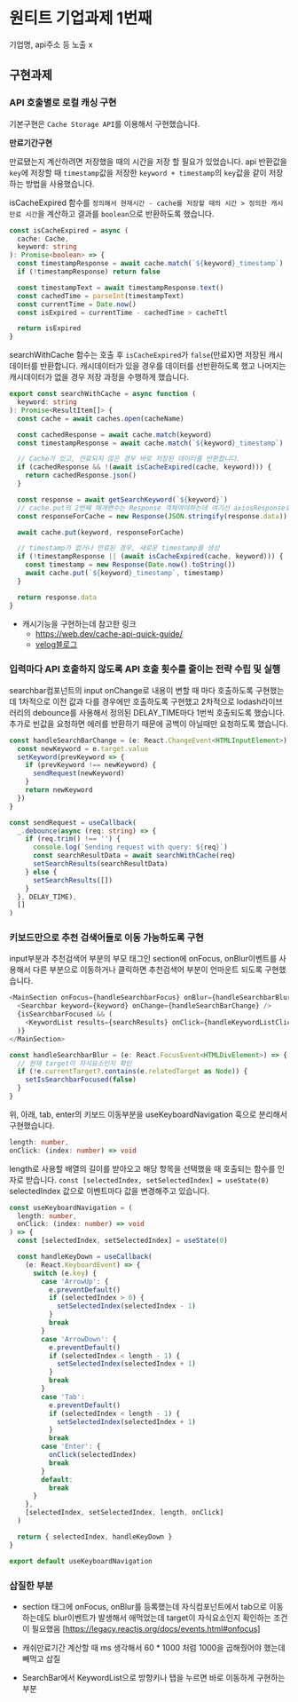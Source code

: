 # 원티트 기업과제 1번째

기업명, api주소 등 노출 x

## 구현과제

### API 호출별로 로컬 캐싱 구현

기본구현은 `Cache Storage API`를 이용해서 구현했습니다.

**만료기간구현**

만료됐는지 계산하려면 저장했을 때의 시간을 저장 할 필요가 있었습니다.
api 반환값을 `key`에 저장할 때 `timestamp`값을 저장한 `keyword + timestamp`의 `key`값을 같이 저장하는 방법을 사용했습니다.

isCacheExpired 함수를 `정의해서 현재시간 - cache를 저장할 때의 시간 > 정의한 캐시 만료 시간`을 계산하고 결과를 `boolean`으로 반환하도록 했습니다.

```typescript
const isCacheExpired = async (
  cache: Cache,
  keyword: string
): Promise<boolean> => {
  const timestampResponse = await cache.match(`${keyword}_timestamp`)
  if (!timestampResponse) return false

  const timestampText = await timestampResponse.text()
  const cachedTime = parseInt(timestampText)
  const currentTime = Date.now()
  const isExpired = currentTime - cachedTime > cacheTtl

  return isExpired
}
```

searchWithCache 함수는 호출 후 `isCacheExpired`가 `false`(만료X)면 저장된 캐시데이터를 반환합니다.
캐시데이터가 있을 경우를 데이터를 선반환하도록 했고 나머지는 캐시데이터가 없을 경우 저장 과정을 수행하게 했습니다.

```typescript
export const searchWithCache = async function (
  keyword: string
): Promise<ResultItem[]> {
  const cache = await caches.open(cacheName)

  const cachedResponse = await cache.match(keyword)
  const timestampResponse = await cache.match(`${keyword}_timestamp`)

  // Cache가 있고, 만료되지 않은 경우 바로 저장된 데이터를 반환합니다.
  if (cachedResponse && !(await isCacheExpired(cache, keyword))) {
    return cachedResponse.json()
  }

  const response = await getSearchKeyword(`${keyword}`)
  // cache.put의 2번째 매개변수는 Response 객체여야하는데 여기선 axiosResponse로 반환값을 받아오기 때문에 new Response를 사용해 바꿔주지 않으면 에러가 나게 됩니다.
  const responseForCache = new Response(JSON.stringify(response.data))

  await cache.put(keyword, responseForCache)

  // timestamp가 없거나 만료된 경우, 새로운 timestamp를 생성
  if (!timestampResponse || (await isCacheExpired(cache, keyword))) {
    const timestamp = new Response(Date.now().toString())
    await cache.put(`${keyword}_timestamp`, timestamp)
  }

  return response.data
}
```

- 캐시기능을 구현하는데 참고한 링크
  - https://web.dev/cache-api-quick-guide/
  - [velog블로그](https://velog.io/@skyu_dev/Cache-API-%EC%84%9C%EB%B2%84-%EC%9D%91%EB%8B%B5response%EC%9D%98-%ED%8C%8C%EC%9D%BC%EC%9D%84-%EC%BA%90%EC%8B%B1%ED%95%98%EC%97%AC-%EB%B6%88%ED%95%84%EC%9A%94%ED%95%9C-%EC%9A%94%EC%B2%AD%EC%9D%84-%EC%A4%84%EC%97%AC%EB%B3%B4%EC%9E%90)

### 입력마다 API 호출하지 않도록 API 호출 횟수를 줄이는 전략 수립 및 실행

searchbar컴포넌트의 input onChange로 내용이 변할 때 마다 호출하도록 구현했는데 1차적으로 이전 값과 다를 경우에만 호출하도록 구현했고 2차적으로 lodash라이브러리의 debounce를 사용해서 정의된 DELAY_TIME마다 1번씩 호출되도록 했습니다.
추가로 빈값을 요청하면 에러를 반환하기 때문에 공백이 아닐때만 요청하도록 했습니다.

```typescript
const handleSearchBarChange = (e: React.ChangeEvent<HTMLInputElement>) => {
  const newKeyword = e.target.value
  setKeyword(prevKeyword => {
    if (prevKeyword !== newKeyword) {
      sendRequest(newKeyword)
    }
    return newKeyword
  })
}
```

```typescript
const sendRequest = useCallback(
  _.debounce(async (req: string) => {
    if (req.trim() !== '') {
      console.log(`Sending request with query: ${req}`)
      const searchResultData = await searchWithCache(req)
      setSearchResults(searchResultData)
    } else {
      setSearchResults([])
    }
  }, DELAY_TIME),
  []
)
```

### 키보드만으로 추천 검색어들로 이동 가능하도록 구현

input부분과 추천검색어 부분의 부모 태그인 section에 onFocus, onBlur이벤트를 사용해서 다른 부분으로 이동하거나 클릭하면 추천검색어 부분이 언마운트 되도록 구현했습니다.

```typescript
<MainSection onFocus={handleSearchbarFocus} onBlur={handleSearchbarBlur}>
  <Searchbar keyword={keyword} onChange={handleSearchBarChange} />
  {isSearchbarFocused && (
    <KeywordList results={searchResults} onClick={handleKeywordListClick} />
  )}
</MainSection>
```

```typescript
const handleSearchbarBlur = (e: React.FocusEvent<HTMLDivElement>) => {
  // 현재 target이 자식요소인지 확인
  if (!e.currentTarget?.contains(e.relatedTarget as Node)) {
    setIsSearchbarFocused(false)
  }
}
```

위, 아래, tab, enter의 키보드 이동부분을 useKeyboardNavigation 훅으로 분리해서 구현했습니다.

```typescript
length: number,
onClick: (index: number) => void
```

length로 사용할 배열의 길이를 받아오고 해당 항목을 선택했을 때 호출되는 함수를 인자로 받습니다.
`const [selectedIndex, setSelectedIndex] = useState(0)`
selectedIndex 값으로 이벤트마다 값을 변경해주고 있습니다.

```typescript
const useKeyboardNavigation = (
  length: number,
  onClick: (index: number) => void
) => {
  const [selectedIndex, setSelectedIndex] = useState(0)

  const handleKeyDown = useCallback(
    (e: React.KeyboardEvent) => {
      switch (e.key) {
        case 'ArrowUp': {
          e.preventDefault()
          if (selectedIndex > 0) {
            setSelectedIndex(selectedIndex - 1)
          }
          break
        }
        case 'ArrowDown': {
          e.preventDefault()
          if (selectedIndex < length - 1) {
            setSelectedIndex(selectedIndex + 1)
          }
          break
        }
        case 'Tab':
          e.preventDefault()
          if (selectedIndex < length - 1) {
            setSelectedIndex(selectedIndex + 1)
          }
          break
        case 'Enter': {
          onClick(selectedIndex)
          break
        }
        default:
          break
      }
    },
    [selectedIndex, setSelectedIndex, length, onClick]
  )

  return { selectedIndex, handleKeyDown }
}

export default useKeyboardNavigation
```

### 삽질한 부분

- section 태그에 onFocus, onBlur를 등록했는데 자식컴포넌트에서 tab으로 이동하는데도 blur이벤트가 발생해서 애먹었는데 target이 자식요소인지 확인하는 조건이 필요했음
  [https://legacy.reactjs.org/docs/events.html#onfocus]

- 캐쉬만료기간 계산할 때 ms 생각해서 60 \* 1000 처럼 1000을 곱해줬어야 했는데 빼먹고 삽질
- SearchBar에서 KeywordList으로 방향키나 탭을 누르면 바로 이동하게 구현하는 부분
